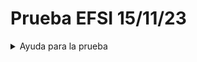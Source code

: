 # Prueba EFSI 15/11/23 

<details>
  <summary>Ayuda para la prueba</summary>

  <h1>Prueba EFSI 15/11/23</h1>
  <h2>Oculten esto para q jeremy no los vea xd</h2>

## **IMPORTANTE**: *No modificar el repositorio, pueden usarlo sin hacer push requests o hagan un fork*

Para correr el proyecto: ```npm i``` + ```npm run dev```

El repositorio está lleno de comentarios, la idea es ayudarlos para que todos puedan aprobar y entender.

## Herramientas para FrontEnd que pueden ayudar

- [React-Bootstrap](https://react-bootstrap.github.io/): Elementos de Bootstrap como componentes para react.

Acuerdense de poner esta línea de código en su app para que funcione:

```import 'bootstrap/dist/css/bootstrap.min.css'```

- [Vite](https://vitejs.dev/): Herramienta para crear proyectos.

Los proyectos se crean con ```npm create vite```

- [Tabler Icons](https://tabler-icons.io/): (literalmente los mejores íconos son god y fáciles de usar)

- [SVG Backgrounds](https://www.svgbackgrounds.com/): NPC el que no usa esto xd

El que no usa SVG Backgrounds: 🗣🗣🗣

<img width="100" src="https://c0.klipartz.com/pngpicture/545/94/gratis-png-desarrollador-de-software-de-internet-meme-software-de-computadora-alt-derecha-pulgar.png" />

## Cómo acceder al LocalStorage desde el navegador

1. Ir a la pestaña "Application" o "Aplicación"
2. buscar "Local Storage" o "Almacenamiento local"
3. Ahí va a aparecer una url ([http://localhost:3000](http://localhost:3000)), la tocan y les va a aparecer.

Se vé algo así:

<img width="750" src="https://learn.microsoft.com/es-es/microsoft-edge/devtools-guide-chromium/storage/localstorage-images/storage-application-local-storage-view-key-value.png" />

### Links útiles para la prueba

- [React Context](https://www.w3schools.com/react/react_usecontext.asp): *w3schools*

- [LocalStorage](https://www.w3schools.com/jsref/prop_win_localstorage.asp): *w3schools*

</details>
